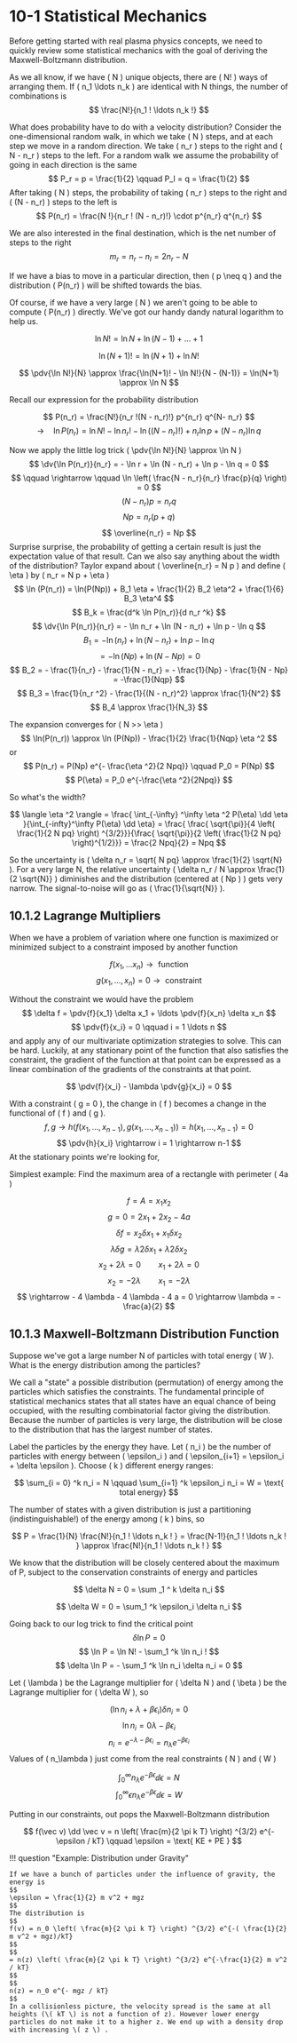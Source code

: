 # **10-1** Statistical Mechanics

<!-- TA office: AERB 430 -->

Before getting started with real plasma physics concepts, we need to quickly review some statistical mechanics with the goal of deriving the Maxwell-Boltzmann distribution.



As we all know, if we have \( N \) unique objects, there are \( N! \) ways of arranging them. If \( n_1 \ldots n_k \) are identical with N things, the number of combinations is 
$$
\frac{N!}{n_1 ! \ldots n_k !}
$$

What does probability have to do with a velocity distribution? Consider the one-dimensional random walk, in which we take \( N \) steps, and at each step we move in a random direction. We take \( n_r \) steps to the right and \( N - n_r \) steps to the left. For a random walk we assume the probability of going in each direction is the same
$$
P_r = p = \frac{1}{2} \qquad P_l = q =  \frac{1}{2}
$$
After taking \( N \)  steps, the probability of taking \( n_r \) steps to the right and \( (N - n_r) \) steps to the left is
$$
P(n_r) = \frac{N !}{n_r ! (N - n_r)!} \cdot p^{n_r} q^{n_r}
$$

We are also interested in the final destination, which is the net number of steps to the right
$$
m_r = n_r - n_l = 2 n_r - N
$$

If we have a bias to move in a particular direction, then \( p \neq q \) and the distribution \( P(n_r) \) will be shifted towards the bias.

Of course, if we have a very large \( N \) we aren't going to be able to compute \( P(n_r) \) directly. We've got our handy dandy natural logarithm to help us.

$$
\ln N! = \ln N + \ln (N - 1) + \ldots  + 1
$$

$$
\ln (N + 1) ! = \ln (N + 1) + \ln N!
$$

$$
\pdv{\ln N!}{N} \approx \frac{\ln(N+1)! - \ln N!}{N - (N-1)} = \ln(N+1) \approx \ln N
$$

Recall our expression for the probability distribution

$$
P(n_r) = \frac{N!}{n_r !(N - n_r)!} p^{n_r} q^{N- n_r}
$$
$$
\rightarrow \quad \ln P(n_r) = \ln N! - \ln n_r ! - \ln ((N-n_r)!) + n_r \ln p + (N - n_r) \ln q
$$

Now we apply the little log trick \( \pdv{\ln N!}{N} \approx \ln N \) 
$$
\dv{\ln P(n_r)}{n_r} = - \ln r + \ln (N - n_r) + \ln p - \ln q = 0
$$
$$
\qquad \rightarrow \qquad \ln \left( \frac{N - n_r}{n_r} \frac{p}{q} \right) = 0
$$
$$
(N - n_r)p = n_r q
$$
$$
Np = n_r(p + q) 
$$
$$
\overline{n_r} = Np
$$
Surprise surprise, the probability of getting a certain result is just the expectation value of that result. Can we also say anything about the width of the distribution? 
Taylor expand about \( \overline{n_r} = N p \) and define \( \eta \) by \( n_r = N p + \eta \) 
$$
\ln (P(n_r)) = \ln(P(Np)) + B_1 \eta + \frac{1}{2} B_2 \eta^2 + \frac{1}{6} B_3 \eta^4
$$
$$
B_k = \frac{d^k \ln P(n_r)}{d n_r ^k} 
$$
$$
\dv{\ln P(n_r)}{n_r} = - \ln n_r + \ln (N - n_r) + \ln p - \ln q
$$
$$
B_1 = - \ln(n_r) + \ln (N - n_r) + \ln p - \ln q
$$
$$
= - \ln (Np) + \ln(N - Np) = 0
$$
$$
B_2 = - \frac{1}{n_r} - \frac{1}{N - n_r} = - \frac{1}{Np} - \frac{1}{N - Np} = -\frac{1}{Nqp}
$$
$$
B_3 = \frac{1}{n_r ^2} - \frac{1}{(N - n_r)^2} \approx \frac{1}{N^2}
$$
$$
B_4 \approx \frac{1}{N_3}
$$

The expansion converges for \( N >> \eta \) 
$$
\ln(P(n_r)) \approx \ln (P(Np)) - \frac{1}{2} \frac{1}{Nqp} \eta ^2
$$
or
$$
P(n_r) = P(Np) e^{- \frac{\eta ^2}{2 Npq}} \qquad P_0 = P(Np)
$$
$$
P(\eta) = P_0 e^{-\frac{\eta ^2}{2Npq}}
$$

So what's the width?

$$
\langle \eta ^2 \rangle = \frac{ \int_{-\infty} ^\infty \eta ^2 P(\eta) \dd \eta }{\int_{-infty}^\infty P(\eta) \dd \eta} = \frac{ \frac{ \sqrt{\pi}}{4 \left( \frac{1}{2 N pq} \right) ^{3/2}}}{\frac{ \sqrt{\pi}}{2 \left( \frac{1}{2 N pq} \right)^{1/2}}} = \frac{2 Npq}{2} = Npq
$$

So the uncertainty is \( \delta n_r = \sqrt{ N pq} \approx \frac{1}{2} \sqrt{N} \). For a very large N, the relative uncertainty \( \delta n_r / N \approx \frac{1}{2 \sqrt{N}} \) diminishes and the distribution (centered at \( Np \) ) gets very narrow. The signal-to-noise will go as \( \frac{1}{\sqrt{N}} \).


## **10.1.2** Lagrange Multipliers

When we have a problem of variation where one function is maximized or minimized subject to a constraint imposed by another function

$$
f(x_1, \ldots x_n) \rightarrow \text{ function }
$$
$$
g(x_1, \ldots, x_n) = 0 \rightarrow \text { constraint }
$$

Without the constraint we would have the problem 
$$
\delta f = \pdv{f}{x_1} \delta x_1 + \ldots \pdv{f}{x_n} \delta x_n
$$
$$
\pdv{f}{x_i} = 0 \qquad i = 1 \ldots n
$$
and apply any of our multivariate optimization strategies to solve. This can be hard. Luckily, at any stationary point of the function that also satisfies the constraint, the gradient of the function at that point can be expressed as a linear combination of the gradients of the constraints at that point.

$$
\pdv{f}{x_i} - \lambda \pdv{g}{x_i} = 0
$$

With a constraint \( g = 0 \), the change in \( f \) becomes a change in the functional of \( f \) and \( g \).
$$
f, g \rightarrow h(f(x_1, \ldots, x_{n-1}), g(x_1, \ldots, x_{n-1})) = h(x_1, \ldots, x_{n-1}) = 0
$$
$$
\pdv{h}{x_i} \rightarrow i = 1 \rightarrow n-1
$$
At the stationary points we're looking for, 

Simplest example: Find the maximum area of a rectangle with perimeter \( 4a \)

$$
f = A = x_1 x_2
$$
$$
g = 0 = 2x_1 + 2x_2 - 4a
$$
$$
\delta f = x_2 \delta x_1 + x_1 \delta x_2
$$
$$
\lambda \delta g = \lambda 2 \delta x_1 + \lambda 2 \delta x_2
$$
$$
x_2 + 2\lambda = 0 \qquad x_1 + 2\lambda = 0
$$
$$
x_2 = - 2 \lambda \qquad x_1 = - 2 \lambda
$$
$$
\rightarrow - 4 \lambda - 4 \lambda - 4 a = 0 \rightarrow \lambda = - \frac{a}{2}
$$

## **10.1.3** Maxwell-Boltzmann Distribution Function

Suppose we've got a large number N of particles with total energy \( W \). What is the energy distribution among the particles?

We call a "state" a possible distribution (permutation) of energy among the particles which satisfies the constraints.  The fundamental principle of statistical mechanics states that all states have an equal chance of being occupied, with the resulting combinatorial factor giving the distribution. Because the number of particles is very large, the distribution will be close to the distribution that has the largest number of states.

Label the particles by the energy they have. Let \( n_i \) be the number of particles with energy between \( \epsilon_i \) and \( \epsilon_{i+1} = \epsilon_i + \delta \epsilon \). Choose \( k \) different energy ranges:

$$
\sum_{i = 0} ^k n_i = N \qquad \sum_{i=1} ^k \epsilon_i n_i = W = \text{ total energy}
$$ 

The number of states with a given distribution is just a partitioning (indistinguishable!) of the energy among \( k \) bins, so

$$
P = \frac{1}{N} \frac{N!}{n_1 ! \ldots n_k ! } = \frac{N-1!}{n_1 ! \ldots n_k ! } \approx \frac{N!}{n_1 ! \ldots n_k ! }
$$

We know that the distribution will be closely centered about the maximum of P, subject to the conservation constraints of energy and particles

$$
\delta N = 0 = \sum _1 ^ k \delta n_i
$$

$$
\delta W = 0 = \sum_1 ^k \epsilon_i \delta n_i 
$$

Going back to our log trick to find the critical point
$$
\delta \ln P = 0
$$
$$
\ln P = \ln N! - \sum_1 ^k \ln n_i !
$$
$$
\delta \ln P = - \sum_1 ^k \ln n_i \delta n_i = 0
$$

Let \( \lambda \)  be the Lagrange multiplier for \( \delta N \) and \( \beta \) be the Lagrange multiplier for \( \delta W \), so

$$
(\ln n_i + \lambda + \beta \epsilon_i) \delta n_i = 0
$$
$$
\ln n_i = 0 \lambda - \beta \epsilon_i
$$
$$
n_i = e^{-\lambda - \beta \epsilon_i} = n_\lambda e^{-\beta \epsilon_i}
$$
Values of \( n_\lambda \) just come from the real constraints \( N \)  and \( W \) 

$$
\int _0 ^\infty n_\lambda e^{- \beta \epsilon} \dd \epsilon = N
$$
$$
\int_0 ^\infty \epsilon n_\lambda e^{- \beta \epsilon} \dd \epsilon = W
$$

Putting in our constraints, out pops the Maxwell-Boltzmann distribution

$$
f(\vec v) \dd \vec v = n \left( \frac{m}{2 \pi k T} \right) ^{3/2} e^{- \epsilon / kT} \qquad \epsilon = \text{ KE + PE }
$$

!!! question "Example: Distribution under Gravity"

    If we have a bunch of particles under the influence of gravity, the energy is
    $$
    \epsilon = \frac{1}{2} m v^2 + mgz
    $$
    The distribution is
    $$
    f(v) = n_0 \left( \frac{m}{2 \pi k T} \right) ^{3/2} e^{-( \frac{1}{2} m v^2 + mgz)/kT}
    $$
    $$
    = n(z) \left( \frac{m}{2 \pi k T} \right) ^{3/2} e^{-\frac{1}{2} m v^2 / kT}
    $$
    $$
    n(z) = n_0 e^{- mgz / kT}
    $$
    In a collisionless picture, the velocity spread is the same at all heights (\( kT \) is not a function of z). However lower energy particles do not make it to a higher z. We end up with a density drop with increasing \( z \) .